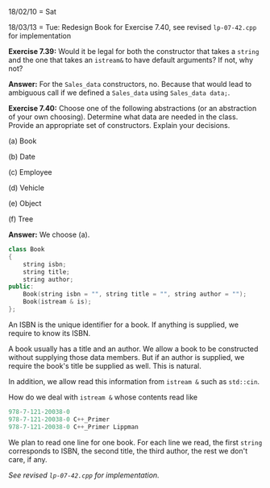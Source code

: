 18/02/10 = Sat

18/03/13 = Tue: Redesign Book for Exercise 7.40, see revised `lp-07-42.cpp` for implementation

**Exercise 7.39:** Would it be legal for both the constructor that takes a `string` and the one that takes an `istream&` to have default arguments? If not, why not?

**Answer:** For the `Sales_data` constructors, no. Because that would lead to ambiguous call if we defined a `Sales_data` using `Sales_data data;`.

**Exercise 7.40:** Choose one of the following abstractions (or an abstraction of your own choosing). Determine what data are needed in the class. Provide an appropriate set of constructors. Explain your decisions.

(a) Book

(b) Date

(c) Employee

(d) Vehicle

(e) Object

(f) Tree

**Answer:** We choose (a).

```c++
class Book
{
	string isbn;
	string title;
	string author;
public:
	Book(string isbn = "", string title = "", string author = "");
	Book(istream & is);
};
```

An ISBN is the unique identifier for a book. If anything is supplied, we require to know its ISBN.

A book usually has a title and an author. We allow a book to be constructed without supplying those data members. But if an author is supplied, we require the book's title be supplied as well. This is natural.

In addition, we allow read this information from `istream &` such as `std::cin`.

How do we deal with `istream &` whose contents read like

```c++
978-7-121-20038-0
978-7-121-20038-0 C++_Primer
978-7-121-20038-0 C++_Primer Lippman
```

We plan to read one line for one book. For each line we read, the first `string` corresponds to ISBN, the second title, the third author, the rest we don't care, if any.

 *See revised `lp-07-42.cpp` for implementation.*